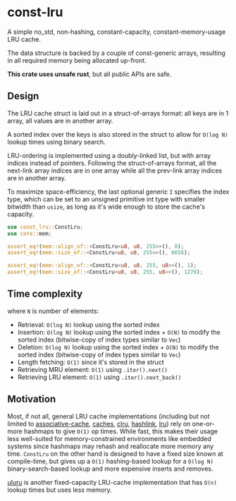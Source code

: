 # const-lru

A simple no_std, non-hashing, constant-capacity, constant-memory-usage LRU cache.

The data structure is backed by a couple of const-generic arrays, resulting in all required memory being allocated up-front.

**This crate uses unsafe rust**, but all public APIs are safe.

## Design

The LRU cache struct is laid out in a struct-of-arrays format: all keys are in 1 array, all values are in another array.

A sorted index over the keys is also stored in the struct to allow for `O(log N)` lookup times using binary search. 

LRU-ordering is implemented using a doubly-linked list, but with array indices instead of pointers. Following the struct-of-arrays format, all the next-link array indices are in one array while all the prev-link array indices are in another array.

To maximize space-efficiency, the last optional generic `I` specifies the index type, which can be set to an unsigned primitive int type with smaller bitwidth than `usize`, as long as it's wide enough to store the cache's capacity.

```rust
use const_lru::ConstLru;
use core::mem;

assert_eq!(mem::align_of::<ConstLru<u8, u8, 255>>(), 8);
assert_eq!(mem::size_of::<ConstLru<u8, u8, 255>>(), 6656);

assert_eq!(mem::align_of::<ConstLru<u8, u8, 255, u8>>(), 1);
assert_eq!(mem::size_of::<ConstLru<u8, u8, 255, u8>>(), 1278);
```

## Time complexity

where `N` is number of elements:
- Retrieval: `O(log N)` lookup using the sorted index
- Insertion: `O(log N)` lookup using the sorted index + `O(N)` to modify the sorted index (bitwise-copy of index types similar to `Vec`)
- Deletion: `O(log N)` lookup using the sorted index + `O(N)` to modify the sorted index (bitwise-copy of index types similar to `Vec`)
- Length fetching: `O(1)` since it's stored in the struct
- Retrieving MRU element: `O(1)` using `.iter().next()`
- Retrieving LRU element: `O(1)` using `.iter().next_back()`

## Motivation

Most, if not all, general LRU cache implementations (including but not limited to [associative-cache](https://docs.rs/associative-cache), [caches](https://docs.rs/caches), [clru](https://docs.rs/clru), [hashlink](https://docs.rs/hashlink), [lru](https://docs.rs/lru)) rely on one-or-more hashmaps to give `O(1)` op times. While fast, this makes their usage less well-suited for memory-constrained environments like embedded systems since hashmaps may rehash and reallocate more memory any time. `ConstLru` on the other hand is designed to have a fixed size known at compile-time, but gives up a `O(1)` hashing-based lookup for a `O(log N)` binary-search-based lookup and more expensive inserts and removes.

[uluru](https://docs.rs/uluru) is another fixed-capacity LRU-cache implementation that has `O(n)` lookup times but uses less memory.

